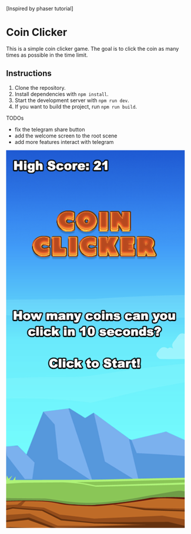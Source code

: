 [Inspired by phaser tutorial]

# Coin Clicker

This is a simple coin clicker game. The goal is to click the coin as many times as possible in the time limit.

## Instructions

1. Clone the repository.
2. Install dependencies with `npm install`.
3. Start the development server with `npm run dev`.
4. If you want to build the project, run `npm run build`.

TODOs
- fix the telegram share button
- add the welcome screen to the root scene
- add more features interact with telegram

![screenshot](screenshot.png)
